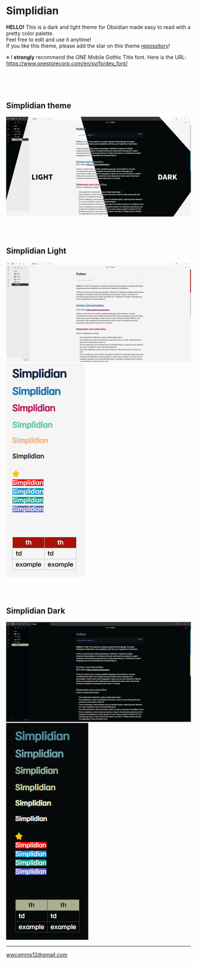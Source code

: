 # Simplidian
**HELLO!** 
This is a dark and light theme for Obsidian made easy to read with a pretty color palette.<br/>
Feel free to edit and use it anytime!<br/>
If you like this theme, please add the star on this theme [repossitory](https://github.com/NAGI1F327/simplidian-obsidian)!

※ I **strongly** recommend the ONE Mobile Gothic Title font.
Here is the URL: https://www.onestorecorp.com/en/sv/fordev_font/


<br/><br/><br/>

## Simplidian theme
<img src=theme.png>

<br/><br/>

## Simplidian Light
<img src=light_theme.png>
<img src=light_theme_1.png>

<br/><br/>

## Simplidian Dark
<img src=dark_theme.png>
<img src=dark_theme_1.png>

---

wwcomms12@gmail.com
